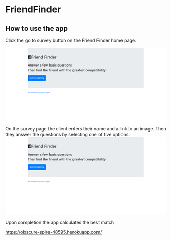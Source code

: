 # FriendFinder
## How to use the app
Click the go to survey button on the Friend Finder home page.

![Image of Yaktocat](https://github.com/brianchilds-22/FriendFinder/blob/master/screencapture-obscure-spire-48595-herokuapp-2019-06-16-20_13_38.png?raw=true)
On the survey page the client enters their name and a link to an image. Then they answer the questions by selecting one of five options.
![Image of Yaktocat](https://github.com/brianchilds-22/FriendFinder/blob/master/screencapture-obscure-spire-48595-herokuapp-2019-06-16-20_13_38.png?raw=true)

Upon completion the app calculates the best match



https://obscure-spire-48595.herokuapp.com/
